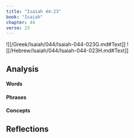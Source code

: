 ```yaml
---
title: "Isaiah 44:23"
book: "Isaiah"
chapter: 44
verse: 23
---
```

![[/Greek/Isaiah/044/Isaiah-044-023G.md#Text]]
![[/Hebrew/Isaiah/044/Isaiah-044-023H.md#Text]]

## Analysis

#### Words

#### Phrases

#### Concepts

## Reflections
